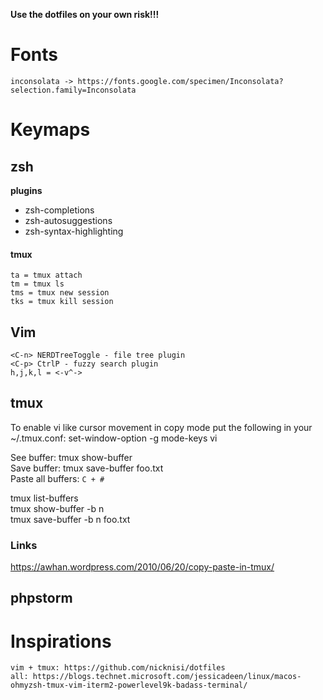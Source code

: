 __Use the dotfiles on your own risk!!!__

# Fonts
	inconsolata -> https://fonts.google.com/specimen/Inconsolata?selection.family=Inconsolata

# Keymaps

## zsh
__plugins__
- zsh-completions
- zsh-autosuggestions
- zsh-syntax-highlighting

#### tmux
	ta = tmux attach
	tm = tmux ls
	tms = tmux new session
	tks = tmux kill session

## Vim

	<C-n> NERDTreeToggle - file tree plugin
	<C-p> CtrlP - fuzzy search plugin
	h,j,k,l = <-v^->  

## tmux

To enable vi like cursor movement in copy mode put the following in your ~/.tmux.conf:
	set-window-option -g mode-keys vi
	
See buffer: tmux show-buffer\
Save buffer: tmux save-buffer foo.txt\
Paste all buffers: `C + #`

tmux list-buffers\
tmux show-buffer -b n\
tmux save-buffer -b n foo.txt

### Links
https://awhan.wordpress.com/2010/06/20/copy-paste-in-tmux/

## phpstorm


# Inspirations
 	vim + tmux: https://github.com/nicknisi/dotfiles
	all: https://blogs.technet.microsoft.com/jessicadeen/linux/macos-ohmyzsh-tmux-vim-iterm2-powerlevel9k-badass-terminal/

